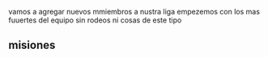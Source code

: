 vamos a agregar nuevos mmiembros a nustra liga
empezemos con los mas fuuertes del equipo
sin rodeos ni cosas de este tipo

## misiones
